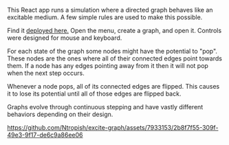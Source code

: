 This React app runs a simulation where a directed graph behaves like an excitable medium. A few simple rules are used to make this possible.

Find it [deployed here.](https://nonsuspicious.click) Open the menu, create a graph, and open it. Controls were designed for mouse and keyboard.

For each state of the graph some nodes might have the potential to "pop". These nodes are the ones where all of their connected edges point towards them. If a node has any edges pointing away from it then it will not pop when the next step occurs.

Whenever a node pops, all of its connected edges are flipped. This causes it to lose its potential until all of those edges are flipped back.

Graphs evolve through continuous stepping and have vastly different behaviors depending on their design.

https://github.com/Ntropish/excite-graph/assets/7933153/2b8f7f55-309f-49e3-9f17-de6c9a86ee06
